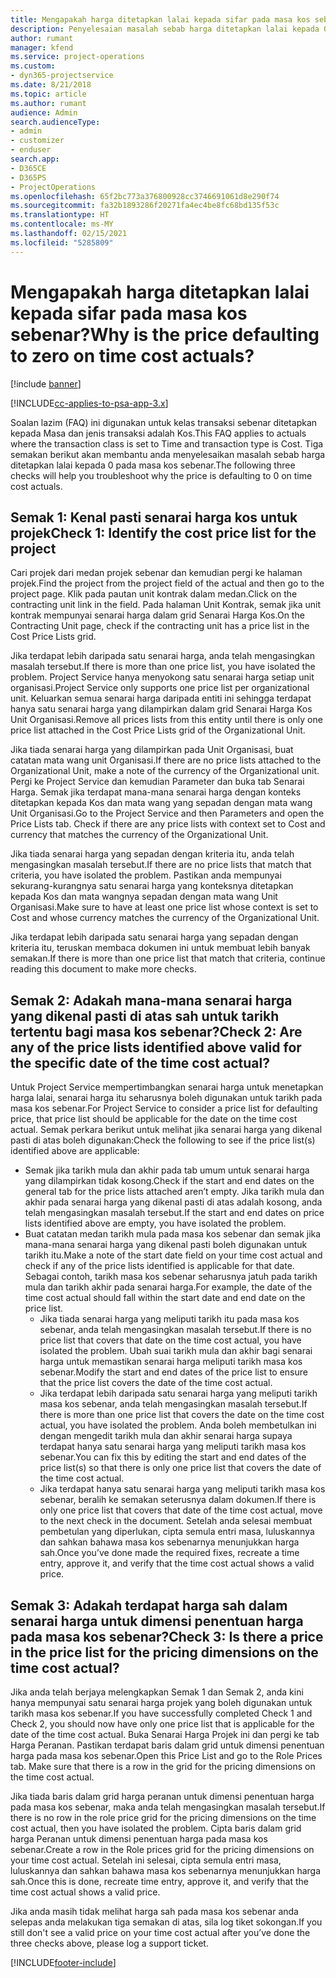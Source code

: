 ```yaml
---
title: Mengapakah harga ditetapkan lalai kepada sifar pada masa kos sebenar?
description: Penyelesaian masalah sebab harga ditetapkan lalai kepada 0 pada masa kos sebenar.
author: rumant
manager: kfend
ms.service: project-operations
ms.custom:
- dyn365-projectservice
ms.date: 8/21/2018
ms.topic: article
ms.author: rumant
audience: Admin
search.audienceType:
- admin
- customizer
- enduser
search.app:
- D365CE
- D365PS
- ProjectOperations
ms.openlocfilehash: 65f2bc773a376800928cc3746691061d8e290f74
ms.sourcegitcommit: fa32b1893286f20271fa4ec4be8fc68bd135f53c
ms.translationtype: HT
ms.contentlocale: ms-MY
ms.lasthandoff: 02/15/2021
ms.locfileid: "5285809"
---
```

# <a name="why-is-the-price-defaulting-to-zero-on-time-cost-actuals"></a><span data-ttu-id="6694a-103">Mengapakah harga ditetapkan lalai kepada sifar pada masa kos sebenar?</span><span class="sxs-lookup"><span data-stu-id="6694a-103">Why is the price defaulting to zero on time cost actuals?</span></span>

[!include [banner](../includes/psa-now-project-operations.md)]

[!INCLUDE[cc-applies-to-psa-app-3.x](../includes/cc-applies-to-psa-app-3x.md)]

<span data-ttu-id="6694a-104">Soalan lazim (FAQ) ini digunakan untuk kelas transaksi sebenar ditetapkan kepada Masa dan jenis transaksi adalah Kos.</span><span class="sxs-lookup"><span data-stu-id="6694a-104">This FAQ applies to actuals where the transaction class is set to Time and transaction type is Cost.</span></span> <span data-ttu-id="6694a-105">Tiga semakan berikut akan membantu anda menyelesaikan masalah sebab harga ditetapkan lalai kepada 0 pada masa kos sebenar.</span><span class="sxs-lookup"><span data-stu-id="6694a-105">The following three checks will help you troubleshoot why the price is defaulting to 0 on time cost actuals.</span></span>
 
## <a name="check-1-identify-the-cost-price-list-for-the-project"></a><span data-ttu-id="6694a-106">Semak 1: Kenal pasti senarai harga kos untuk projek</span><span class="sxs-lookup"><span data-stu-id="6694a-106">Check 1: Identify the cost price list for the project</span></span>

<span data-ttu-id="6694a-107">Cari projek dari medan projek sebenar dan kemudian pergi ke halaman projek.</span><span class="sxs-lookup"><span data-stu-id="6694a-107">Find the project from the project field of the actual and then go to the project page.</span></span> <span data-ttu-id="6694a-108">Klik pada pautan unit kontrak dalam medan.</span><span class="sxs-lookup"><span data-stu-id="6694a-108">Click on the contracting unit link in the field.</span></span> <span data-ttu-id="6694a-109">Pada halaman Unit Kontrak, semak jika unit kontrak mempunyai senarai harga dalam grid Senarai Harga Kos.</span><span class="sxs-lookup"><span data-stu-id="6694a-109">On the Contracting Unit page, check if the contracting unit has a price list in the Cost Price Lists grid.</span></span>

<span data-ttu-id="6694a-110">Jika terdapat lebih daripada satu senarai harga, anda telah mengasingkan masalah tersebut.</span><span class="sxs-lookup"><span data-stu-id="6694a-110">If there is more than one price list, you have isolated the problem.</span></span> <span data-ttu-id="6694a-111">Project Service hanya menyokong satu senarai harga setiap unit organisasi.</span><span class="sxs-lookup"><span data-stu-id="6694a-111">Project Service only supports one price list per organizational unit.</span></span> <span data-ttu-id="6694a-112">Keluarkan semua senarai harga daripada entiti ini sehingga terdapat hanya satu senarai harga yang dilampirkan dalam grid Senarai Harga Kos Unit Organisasi.</span><span class="sxs-lookup"><span data-stu-id="6694a-112">Remove all prices lists from this entity until there is only one price list attached in the Cost Price Lists grid of the Organizational Unit.</span></span>

<span data-ttu-id="6694a-113">Jika tiada senarai harga yang dilampirkan pada Unit Organisasi, buat catatan mata wang unit Organisasi.</span><span class="sxs-lookup"><span data-stu-id="6694a-113">If there are no price lists attached to the Organizational Unit, make a note of the currency of the Organizational unit.</span></span> <span data-ttu-id="6694a-114">Pergi ke Project Service dan kemudian Parameter dan buka tab Senarai Harga. Semak jika terdapat mana-mana senarai harga dengan konteks ditetapkan kepada Kos dan mata wang yang sepadan dengan mata wang Unit Organisasi.</span><span class="sxs-lookup"><span data-stu-id="6694a-114">Go to the Project Service and then Parameters and open the Price Lists tab. Check if there are any price lists with context set to Cost and currency that matches the currency of the Organizational Unit.</span></span>
 
<span data-ttu-id="6694a-115">Jika tiada senarai harga yang sepadan dengan kriteria itu, anda telah mengasingkan masalah tersebut.</span><span class="sxs-lookup"><span data-stu-id="6694a-115">If there are no price lists that match that criteria, you have isolated the problem.</span></span> <span data-ttu-id="6694a-116">Pastikan anda mempunyai sekurang-kurangnya satu senarai harga yang konteksnya ditetapkan kepada Kos dan mata wangnya sepadan dengan mata wang Unit Organisasi.</span><span class="sxs-lookup"><span data-stu-id="6694a-116">Make sure to have at least one price list whose context is set to Cost and whose currency matches the currency of the Organizational Unit.</span></span>

<span data-ttu-id="6694a-117">Jika terdapat lebih daripada satu senarai harga yang sepadan dengan kriteria itu, teruskan membaca dokumen ini untuk membuat lebih banyak semakan.</span><span class="sxs-lookup"><span data-stu-id="6694a-117">If there is more than one price list that match that criteria, continue reading this document to make more checks.</span></span>

## <a name="check-2-are-any-of-the-price-lists-identified-above-valid-for-the-specific-date-of-the-time-cost-actual"></a><span data-ttu-id="6694a-118">Semak 2: Adakah mana-mana senarai harga yang dikenal pasti di atas sah untuk tarikh tertentu bagi masa kos sebenar?</span><span class="sxs-lookup"><span data-stu-id="6694a-118">Check 2: Are any of the price lists identified above valid for the specific date of the time cost actual?</span></span>

<span data-ttu-id="6694a-119">Untuk Project Service mempertimbangkan senarai harga untuk menetapkan harga lalai, senarai harga itu seharusnya boleh digunakan untuk tarikh pada masa kos sebenar.</span><span class="sxs-lookup"><span data-stu-id="6694a-119">For Project Service to consider a price list for defaulting price, that price list should be applicable for the date on the time cost actual.</span></span> <span data-ttu-id="6694a-120">Semak perkara berikut untuk melihat jika senarai harga yang dikenal pasti di atas boleh digunakan:</span><span class="sxs-lookup"><span data-stu-id="6694a-120">Check the following to see if the price list(s) identified above are applicable:</span></span>

- <span data-ttu-id="6694a-121">Semak jika tarikh mula dan akhir pada tab umum untuk senarai harga yang dilampirkan tidak kosong.</span><span class="sxs-lookup"><span data-stu-id="6694a-121">Check if the start and end dates on the general tab for the price lists attached aren’t empty.</span></span> <span data-ttu-id="6694a-122">Jika tarikh mula dan akhir pada senarai harga yang dikenal pasti di atas adalah kosong, anda telah mengasingkan masalah tersebut.</span><span class="sxs-lookup"><span data-stu-id="6694a-122">If the start and end dates on price lists identified above are empty, you have isolated the problem.</span></span> 
- <span data-ttu-id="6694a-123">Buat catatan medan tarikh mula pada masa kos sebenar dan semak jika mana-mana senarai harga yang dikenal pasti boleh digunakan untuk tarikh itu.</span><span class="sxs-lookup"><span data-stu-id="6694a-123">Make a note of the start date field on your time cost actual and check if any of the price lists identified is applicable for that date.</span></span> <span data-ttu-id="6694a-124">Sebagai contoh, tarikh masa kos sebenar seharusnya jatuh pada tarikh mula dan tarikh akhir pada senarai harga.</span><span class="sxs-lookup"><span data-stu-id="6694a-124">For example, the date of the time cost actual should fall within the start date and end date on the price list.</span></span> 
    - <span data-ttu-id="6694a-125">Jika tiada senarai harga yang meliputi tarikh itu pada masa kos sebenar, anda telah mengasingkan masalah tersebut.</span><span class="sxs-lookup"><span data-stu-id="6694a-125">If there is no price list that covers that date on the time cost actual, you have isolated the problem.</span></span> <span data-ttu-id="6694a-126">Ubah suai tarikh mula dan akhir bagi senarai harga untuk memastikan senarai harga meliputi tarikh masa kos sebenar.</span><span class="sxs-lookup"><span data-stu-id="6694a-126">Modify the start and end dates of the price list to ensure that the price list covers the date of the time cost actual.</span></span> 
    - <span data-ttu-id="6694a-127">Jika terdapat lebih daripada satu senarai harga yang meliputi tarikh masa kos sebenar, anda telah mengasingkan masalah tersebut.</span><span class="sxs-lookup"><span data-stu-id="6694a-127">If there is more than one price list that covers the date on the time cost actual, you have isolated the problem.</span></span> <span data-ttu-id="6694a-128">Anda boleh membetulkan ini dengan mengedit tarikh mula dan akhir senarai harga supaya terdapat hanya satu senarai harga yang meliputi tarikh masa kos sebenar.</span><span class="sxs-lookup"><span data-stu-id="6694a-128">You can fix this by editing the start and end dates of the price list(s) so that there is only one price list that covers the date of the time cost actual.</span></span> 
    - <span data-ttu-id="6694a-129">Jika terdapat hanya satu senarai harga yang meliputi tarikh masa kos sebenar, beralih ke semakan seterusnya dalam dokumen.</span><span class="sxs-lookup"><span data-stu-id="6694a-129">If there is only one price list that covers that date of the time cost actual, move to the next check in the document.</span></span>
<span data-ttu-id="6694a-130">Setelah anda selesai membuat pembetulan yang diperlukan, cipta semula entri masa, luluskannya dan sahkan bahawa masa kos sebenarnya menunjukkan harga sah.</span><span class="sxs-lookup"><span data-stu-id="6694a-130">Once you’ve done made the required fixes, recreate a time entry, approve it, and verify that the time cost actual shows a valid price.</span></span>

## <a name="check-3-is-there-a-price-in-the-price-list-for-the-pricing-dimensions-on-the-time-cost-actual"></a><span data-ttu-id="6694a-131">Semak 3: Adakah terdapat harga sah dalam senarai harga untuk dimensi penentuan harga pada masa kos sebenar?</span><span class="sxs-lookup"><span data-stu-id="6694a-131">Check 3: Is there a price in the price list for the pricing dimensions on the time cost actual?</span></span>

<span data-ttu-id="6694a-132">Jika anda telah berjaya melengkapkan Semak 1 dan Semak 2, anda kini hanya mempunyai satu senarai harga projek yang boleh digunakan untuk tarikh masa kos sebenar.</span><span class="sxs-lookup"><span data-stu-id="6694a-132">If you have successfully completed Check 1 and Check 2, you should now have only one price list that is applicable for the date of the time cost actual.</span></span> <span data-ttu-id="6694a-133">Buka Senarai Harga Projek ini dan pergi ke tab Harga Peranan. Pastikan terdapat baris dalam grid untuk dimensi penentuan harga pada masa kos sebenar.</span><span class="sxs-lookup"><span data-stu-id="6694a-133">Open this Price List and go to the Role Prices tab. Make sure that there is a row in the grid for the pricing dimensions on the time cost actual.</span></span>

<span data-ttu-id="6694a-134">Jika tiada baris dalam grid harga peranan untuk dimensi penentuan harga pada masa kos sebenar, maka anda telah mengasingkan masalah tersebut.</span><span class="sxs-lookup"><span data-stu-id="6694a-134">If there is no row in the role price grid for the pricing dimensions on the time cost actual, then you have isolated the problem.</span></span> <span data-ttu-id="6694a-135">Cipta baris dalam grid harga Peranan untuk dimensi penentuan harga pada masa kos sebenar.</span><span class="sxs-lookup"><span data-stu-id="6694a-135">Create a row in the Role prices grid for the pricing dimensions on your time cost actual.</span></span> <span data-ttu-id="6694a-136">Setelah ini selesai, cipta semula entri masa, luluskannya dan sahkan bahawa masa kos sebenarnya menunjukkan harga sah.</span><span class="sxs-lookup"><span data-stu-id="6694a-136">Once this is done, recreate time entry, approve it, and verify that the time cost actual shows a valid price.</span></span>
 
<span data-ttu-id="6694a-137">Jika anda masih tidak melihat harga sah pada masa kos sebenar anda selepas anda melakukan tiga semakan di atas, sila log tiket sokongan.</span><span class="sxs-lookup"><span data-stu-id="6694a-137">If you still don't see a valid price on your time cost actual after you’ve done the three checks above, please log a support ticket.</span></span>





[!INCLUDE[footer-include](../includes/footer-banner.md)]
